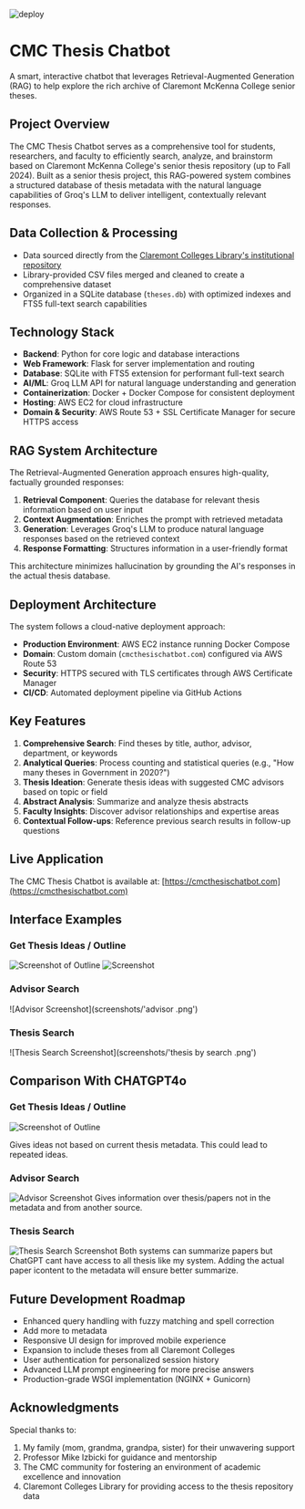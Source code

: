 ![deploy](https://github.com/luisgomez214/CMC_Thesis_Chatbot/actions/workflows/deploy.yml/badge.svg)


# CMC Thesis Chatbot

A smart, interactive chatbot that leverages Retrieval-Augmented Generation (RAG) to help explore the rich archive of Claremont McKenna College senior theses.

## Project Overview

The CMC Thesis Chatbot serves as a comprehensive tool for students, researchers, and faculty to efficiently search, analyze, and brainstorm based on Claremont McKenna College's senior thesis repository (up to Fall 2024). Built as a senior thesis project, this RAG-powered system combines a structured database of thesis metadata with the natural language capabilities of Groq's LLM to deliver intelligent, contextually relevant responses.

## Data Collection & Processing

- Data sourced directly from the [Claremont Colleges Library's institutional repository](https://scholarship.claremont.edu)
- Library-provided CSV files merged and cleaned to create a comprehensive dataset
- Organized in a SQLite database (`theses.db`) with optimized indexes and FTS5 full-text search capabilities

## Technology Stack

- **Backend**: Python for core logic and database interactions
- **Web Framework**: Flask for server implementation and routing
- **Database**: SQLite with FTS5 extension for performant full-text search
- **AI/ML**: Groq LLM API for natural language understanding and generation
- **Containerization**: Docker + Docker Compose for consistent deployment
- **Hosting**: AWS EC2 for cloud infrastructure
- **Domain & Security**: AWS Route 53 + SSL Certificate Manager for secure HTTPS access

## RAG System Architecture

The Retrieval-Augmented Generation approach ensures high-quality, factually grounded responses:

1. **Retrieval Component**: Queries the database for relevant thesis information based on user input
2. **Context Augmentation**: Enriches the prompt with retrieved metadata
3. **Generation**: Leverages Groq's LLM to produce natural language responses based on the retrieved context
4. **Response Formatting**: Structures information in a user-friendly format

This architecture minimizes hallucination by grounding the AI's responses in the actual thesis database.

## Deployment Architecture

The system follows a cloud-native deployment approach:

- **Production Environment**: AWS EC2 instance running Docker Compose
- **Domain**: Custom domain (`cmcthesischatbot.com`) configured via AWS Route 53
- **Security**: HTTPS secured with TLS certificates through AWS Certificate Manager
- **CI/CD**: Automated deployment pipeline via GitHub Actions

## Key Features

1. **Comprehensive Search**: Find theses by title, author, advisor, department, or keywords
2. **Analytical Queries**: Process counting and statistical queries (e.g., "How many theses in Government in 2020?")
3. **Thesis Ideation**: Generate thesis ideas with suggested CMC advisors based on topic or field
4. **Abstract Analysis**: Summarize and analyze thesis abstracts
5. **Faculty Insights**: Discover advisor relationships and expertise areas
6. **Contextual Follow-ups**: Reference previous search results in follow-up questions

## **Live Application**

The CMC Thesis Chatbot is available at: [https://cmcthesischatbot.com](https://cmcthesischatbot.com)

## Interface Examples

### Get Thesis Ideas / Outline
![Screenshot of Outline](screenshots/outline1.png) ![Screenshot](screenshots/outline2.png)

### Advisor Search
![Advisor Screenshot](screenshots/'advisor .png')

### Thesis Search
![Thesis Search Screenshot](screenshots/'thesis by search .png')


## Comparison With CHATGPT4o

### Get Thesis Ideas / Outline
![Screenshot of Outline](screenshots/check1.png)

Gives ideas not based on current thesis metadata. This could lead to repeated ideas.

### Advisor Search
![Advisor Screenshot](screenshots/check2.png)
Gives information over thesis/papers not in the metadata and from another source.


### Thesis Search
![Thesis Search Screenshot](screenshots/check3.png)
Both systems can summarize papers but ChatGPT cant have access to all thesis like my system.
Adding the actual paper icontent to the metadata will ensure better summarize. 


## Future Development Roadmap

- Enhanced query handling with fuzzy matching and spell correction
- Add more to metadata
- Responsive UI design for improved mobile experience
- Expansion to include theses from all Claremont Colleges
- User authentication for personalized session history
- Advanced LLM prompt engineering for more precise answers
- Production-grade WSGI implementation (NGINX + Gunicorn)

## Acknowledgments

Special thanks to:
1. My family (mom, grandma, grandpa, sister) for their unwavering support
2. Professor Mike Izbicki for guidance and mentorship
3. The CMC community for fostering an environment of academic excellence and innovation
4. Claremont Colleges Library for providing access to the thesis repository data

